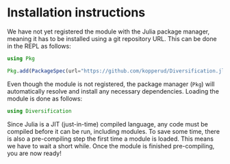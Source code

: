 # Installation instructions

We have not yet registered the module with the Julia package manager, meaning it has to be installed using a git repository URL. This can be done in the REPL as follows:

```julia
using Pkg

Pkg.add(PackageSpec(url="https://github.com/kopperud/Diversification.jl.git"))
```

Even though the module is not registered, the package manager (`Pkg`) will automatically resolve and install any necessary dependencies. Loading the module is done as follows:

```julia
using Diversification
```

Since Julia is a JIT (just-in-time) compiled language, any code must be compiled before it can be run, including modules. To save some time, there is also a pre-compiling step the first time a module is loaded. This means we have to wait a short while. Once the module is finished pre-compiling, you are now ready!
